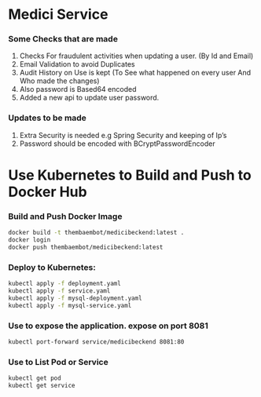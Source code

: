 # Medici Service

### Some Checks that are made

1. Checks For fraudulent activities when updating a user. (By Id and Email)
2. Email Validation to avoid Duplicates
3. Audit History on Use is kept (To See what happened on every user And Who made the changes)
4. Also password is Based64 encoded
5. Added a new api to update user password.

### Updates to be made

1. Extra Security is needed e.g Spring Security and keeping of Ip’s
2. Password should be encoded with BCryptPasswordEncoder

# Use Kubernetes to Build and Push to Docker Hub

### Build and Push Docker Image

```bash
docker build -t thembaembot/medicibeckend:latest .
docker login
docker push thembaembot/medicibeckend:latest
```

### Deploy to Kubernetes:

```bash
kubectl apply -f deployment.yaml
kubectl apply -f service.yaml
kubectl apply -f mysql-deployment.yaml
kubectl apply -f mysql-service.yaml
```

### Use to expose the application. expose on port 8081

```bash
kubectl port-forward service/medicibeckend 8081:80
```

###  Use to List Pod or Service

```bash
kubectl get pod
kubectl get service
```